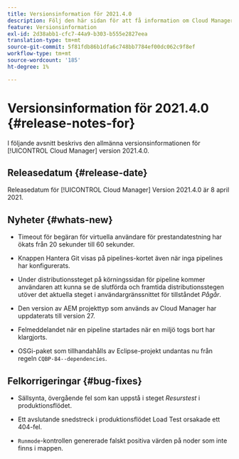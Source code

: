 ```yaml
---
title: Versionsinformation för 2021.4.0
description: Följ den här sidan för att få information om Cloud Manager version 2021.4.0
feature: Versionsinformation
exl-id: 2d38abb1-cfc7-44a9-b303-b555e2827eea
translation-type: tm+mt
source-git-commit: 5f81fdb86b1dfa6c748bb7784ef00dc062c9f8ef
workflow-type: tm+mt
source-wordcount: '185'
ht-degree: 1%

---
```


# Versionsinformation för 2021.4.0 {#release-notes-for}

I följande avsnitt beskrivs den allmänna versionsinformationen för [!UICONTROL Cloud Manager] version 2021.4.0.

## Releasedatum {#release-date}

Releasedatum för [!UICONTROL Cloud Manager] Version 2021.4.0 är 8 april 2021.

## Nyheter {#whats-new}

* Timeout för begäran för virtuella användare för prestandatestning har ökats från 20 sekunder till 60 sekunder.

* Knappen Hantera Git visas på pipelines-kortet även när inga pipelines har konfigurerats.

* Under distributionssteget på körningssidan för pipeline kommer användaren att kunna se de slutförda och framtida distributionsstegen utöver det aktuella steget i användargränssnittet för tillståndet *Pågår*.

* Den version av AEM projekttyp som används av Cloud Manager har uppdaterats till version 27.

* Felmeddelandet när en pipeline startades när en miljö togs bort har klargjorts.

* OSGi-paket som tillhandahålls av Eclipse-projekt undantas nu från regeln `CQBP-84--dependencies`.

## Felkorrigeringar {#bug-fixes}

* Sällsynta, övergående fel som kan uppstå i steget *Resurstest* i produktionsflödet.

* Ett avslutande snedstreck i produktionsflödet Load Test orsakade ett 404-fel.

* `Runmode`-kontrollen genererade falskt positiva värden på noder som inte finns i mappen.